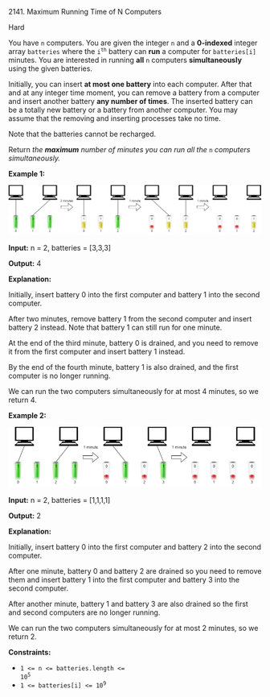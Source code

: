 2141\. Maximum Running Time of N Computers

Hard

You have `n` computers. You are given the integer `n` and a **0-indexed** integer array `batteries` where the <code>i<sup>th</sup></code> battery can **run** a computer for `batteries[i]` minutes. You are interested in running **all** `n` computers **simultaneously** using the given batteries.

Initially, you can insert **at most one battery** into each computer. After that and at any integer time moment, you can remove a battery from a computer and insert another battery **any number of times**. The inserted battery can be a totally new battery or a battery from another computer. You may assume that the removing and inserting processes take no time.

Note that the batteries cannot be recharged.

Return _the **maximum** number of minutes you can run all the_ `n` _computers simultaneously._

**Example 1:**

![](example1-fit.png)

**Input:** n = 2, batteries = [3,3,3]

**Output:** 4

**Explanation:** 

Initially, insert battery 0 into the first computer and battery 1 into the second computer. 

After two minutes, remove battery 1 from the second computer and insert battery 2 instead. Note that battery 1 can still run for one minute.

At the end of the third minute, battery 0 is drained, and you need to remove it from the first computer and insert battery 1 instead. 

By the end of the fourth minute, battery 1 is also drained, and the first computer is no longer running. 

We can run the two computers simultaneously for at most 4 minutes, so we return 4.

**Example 2:**

![](example2.png)

**Input:** n = 2, batteries = [1,1,1,1]

**Output:** 2

**Explanation:** 

Initially, insert battery 0 into the first computer and battery 2 into the second computer. 

After one minute, battery 0 and battery 2 are drained so you need to remove them and insert battery 1 into the first computer and battery 3 into the second computer. 

After another minute, battery 1 and battery 3 are also drained so the first and second computers are no longer running. 

We can run the two computers simultaneously for at most 2 minutes, so we return 2.

**Constraints:**

*   <code>1 <= n <= batteries.length <= 10<sup>5</sup></code>
*   <code>1 <= batteries[i] <= 10<sup>9</sup></code>